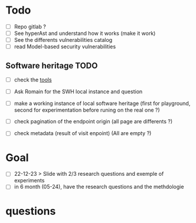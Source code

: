 


# Todo


- [ ] Repo gitlab ?
- [ ] See hyperAst and understand how it works (make it work)
- [ ] See the differents vulnerabilities catalog
- [ ] read Model-based security vulnerabilities

## Software heritage TODO
- [ ] check the [tools](https://docs.softwareheritage.org/devel/api-reference.html)
- [ ] Ask Romain for the SWH local instance and question
- [ ] make a working instance of local software heritage (first for playground, second for experimentation before runing on the real one ?)
- [ ] check pagination of the endpoint origin (all page are differents ?)
- [ ] check metadata (result of visit enpoint) (All are empty ?)




# Goal

- [ ] 22-12-23 > Slide with 2/3 research questions and exemple of experiments
- [ ] in 6 month (05-24), have the research questions and the methdologie

# questions